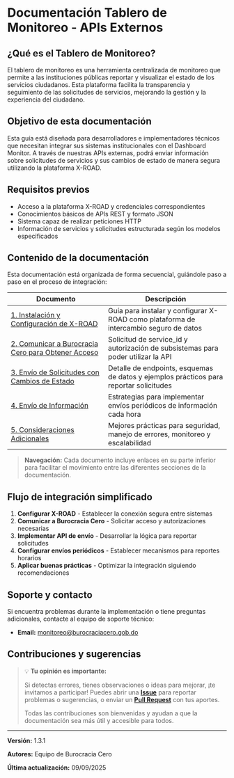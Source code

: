 # Documentación Tablero de Monitoreo - APIs Externos

## ¿Qué es el Tablero de Monitoreo?

El tablero de monitoreo es una herramienta centralizada de monitoreo que permite a las instituciones públicas reportar y visualizar el estado de los servicios ciudadanos. Esta plataforma facilita la transparencia y seguimiento de las solicitudes de servicios, mejorando la gestión y la experiencia del ciudadano.

## Objetivo de esta documentación

Esta guía está diseñada para desarrolladores e implementadores técnicos que necesitan integrar sus sistemas institucionales con el Dashboard Monitor. A través de nuestras APIs externas, podrá enviar información sobre solicitudes de servicios y sus cambios de estado de manera segura utilizando la plataforma X-ROAD.

## Requisitos previos

- Acceso a la plataforma X-ROAD y credenciales correspondientes
- Conocimientos básicos de APIs REST y formato JSON
- Sistema capaz de realizar peticiones HTTP
- Información de servicios y solicitudes estructurada según los modelos especificados

## Contenido de la documentación

Esta documentación está organizada de forma secuencial, guiándole paso a paso en el proceso de integración:

| Documento | Descripción |
| --- | --- |
| [1. Instalación y Configuración de X-ROAD](01-instalacion-xroad.md) | Guía para instalar y configurar X-ROAD como plataforma de intercambio seguro de datos |
| [2. Comunicar a Burocracia Cero para Obtener Acceso](02-comunicar-burocracia-cero.md) | Solicitud de service_id y autorización de subsistemas para poder utilizar la API |
| [3. Envío de Solicitudes con Cambios de Estado](03-envio-solicitudes.md) | Detalle de endpoints, esquemas de datos y ejemplos prácticos para reportar solicitudes |
| [4. Envío de Información](04-envio-informacion.md) | Estrategias para implementar envíos periódicos de información cada hora |
| [5. Consideraciones Adicionales](05-consideraciones-adicionales.md) | Mejores prácticas para seguridad, manejo de errores, monitoreo y escalabilidad |

> **Navegación:** Cada documento incluye enlaces en su parte inferior para facilitar el movimiento entre las diferentes secciones de la documentación.

## Flujo de integración simplificado

1. **Configurar X-ROAD** - Establecer la conexión segura entre sistemas
2. **Comunicar a Burocracia Cero** - Solicitar acceso y autorizaciones necesarias
3. **Implementar API de envío** - Desarrollar la lógica para reportar solicitudes
4. **Configurar envíos periódicos** - Establecer mecanismos para reportes horarios
5. **Aplicar buenas prácticas** - Optimizar la integración siguiendo recomendaciones

## Soporte y contacto

Si encuentra problemas durante la implementación o tiene preguntas adicionales, contacte al equipo de soporte técnico:

- **Email:** monitoreo@burocraciacero.gob.do

## Contribuciones y sugerencias

> 💡 **Tu opinión es importante:**
>
> Si detectas errores, tienes observaciones o ideas para mejorar, ¡te invitamos a participar! Puedes abrir una [**Issue**](https://github.com/Burocracia-Cero/documentacion-dashboard-api-externos/issues/new) para reportar problemas o sugerencias, o enviar un [**Pull Request**](https://github.com/Burocracia-Cero/documentacion-dashboard-api-externos/compare) con tus aportes.
>
> Todas las contribuciones son bienvenidas y ayudan a que la documentación sea más útil y accesible para todos.

---

**Versión:** 1.3.1

**Autores:** Equipo de Burocracia Cero

**Última actualización:** 09/09/2025

